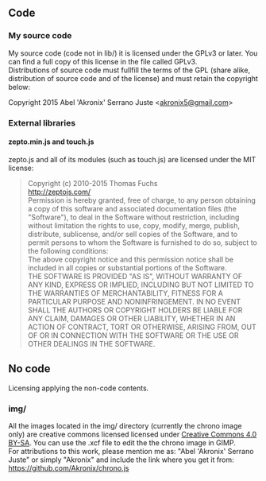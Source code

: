 ## Code

### My source code
My source code (code not in lib/) it is licensed under the GPLv3 or later.
You can find a full copy of this license in the file called GPLv3.  
Distributions of source code must fullfill the terms of the GPL (share alike, distribution of source code and of the license) and must retain the copyright below:

Copyright 2015 Abel 'Akronix' Serrano Juste <akronix5@gmail.com\>

### External libraries
#### zepto.min.js and touch.js
zepto.js and all of its modules (such as touch.js) are licensed under the MIT license:
>Copyright (c) 2010-2015 Thomas Fuchs  
http://zeptojs.com/  
Permission is hereby granted, free of charge, to any person obtaining
a copy of this software and associated documentation files (the
"Software"), to deal in the Software without restriction, including
without limitation the rights to use, copy, modify, merge, publish,
distribute, sublicense, and/or sell copies of the Software, and to
permit persons to whom the Software is furnished to do so, subject to
the following conditions:  
The above copyright notice and this permission notice shall be
included in all copies or substantial portions of the Software.  
THE SOFTWARE IS PROVIDED "AS IS", WITHOUT WARRANTY OF ANY KIND,
EXPRESS OR IMPLIED, INCLUDING BUT NOT LIMITED TO THE WARRANTIES OF
MERCHANTABILITY, FITNESS FOR A PARTICULAR PURPOSE AND
NONINFRINGEMENT. IN NO EVENT SHALL THE AUTHORS OR COPYRIGHT HOLDERS BE
LIABLE FOR ANY CLAIM, DAMAGES OR OTHER LIABILITY, WHETHER IN AN ACTION
OF CONTRACT, TORT OR OTHERWISE, ARISING FROM, OUT OF OR IN CONNECTION
WITH THE SOFTWARE OR THE USE OR OTHER DEALINGS IN THE SOFTWARE.

## No code
Licensing applying the non-code contents.
### img/
All the images located in the img/ directory (currently the chrono image only) are creative commons licensed licensed under [Creative Commons 4.0 BY-SA](http://creativecommons.org/licenses/by-sa/4.0/). You can use the .xcf file to edit the the chrono image in GIMP.  
For attributions to this work, please mention me as: "Abel 'Akronix' Serrano Juste" or simply "Akronix" and include the link where you get it from: <https://github.com/Akronix/chrono.js>
